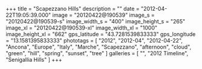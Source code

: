 +++
title = "Scapezzano Hills"
description = ""
date = "2012-04-22T19:05:39.000"
image = "20120422@190539"
image_s = "20120422@190539-s"
image_width_s = "400"
image_height_s = "265"
image_xl = "20120422@190539-xl"
image_width_xl = "1000"
image_height_xl = "662"
gps_latitude = "43.7281539833333"
gps_longitude = "13.1581395833333"
phototags = [ "2012", "2012-04", "2012-04-22", "Ancona", "Europe", "Italy", "Marche", "Scapezzano", "afternoon", "cloud", "green", "hill", "spring", "sunset", "tree" ]
galleries = [ "", "2012 Timeline", "Senigallia Hills" ]
+++
